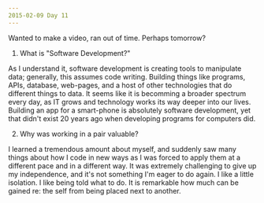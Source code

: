 ```yaml
---
2015-02-09 Day 11
---
```


Wanted to make a video, ran out of time.  Perhaps tomorrow?

1. What is "Software Development?"

As I understand it, software development is creating tools to manipulate data; generally, this assumes code writing.  Building things like programs, APIs, database, web-pages, and a host of other technologies that do different things to data.  It seems like it is becomming a broader spectrum every day, as IT grows and technology works its way deeper into our lives.  Building an app for a smart-phone is absolutely software development, yet that didn't exist 20 years ago when developing programs for computers did.

2. Why was working in a pair valuable?

I learned a tremendous amount about myself, and suddenly saw many things about how I code in new ways as I was forced to apply them at a different pace and in a different way.  It was extremely challenging to give up my independence, and it's not something I'm eager to do again.  I like a little isolation.  I like being told what to do.  It is remarkable how much can be gained re: the self from being placed next to another.